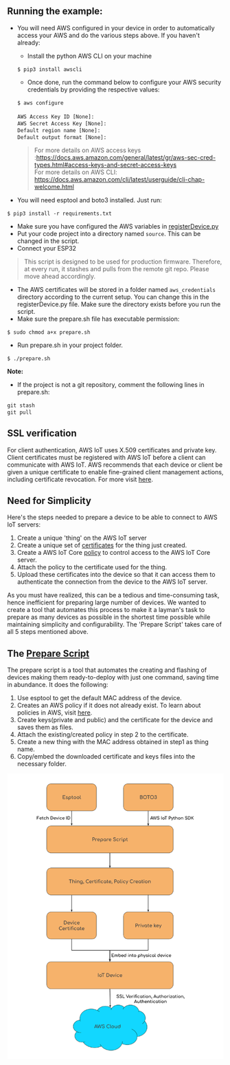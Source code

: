 ## Running the example:
- You will need AWS configured in your device in order to automatically access your AWS and do the various steps above. If you haven't already:
    - Install the python AWS CLI on your machine
    ````
    $ pip3 install awscli
    ````
    - Once done, run the command below to configure your AWS security credentials by providing the respective values:
    ````
    $ aws configure

    AWS Access Key ID [None]:
    AWS Secret Access Key [None]:
    Default region name [None]:
    Default output format [None]:
    ````
    > For more details on AWS access keys :https://docs.aws.amazon.com/general/latest/gr/aws-sec-cred-types.html#access-keys-and-secret-access-keys<br>
    For more details on AWS CLI: https://docs.aws.amazon.com/cli/latest/userguide/cli-chap-welcome.html

- You will need esptool and boto3 installed. Just run:
````
$ pip3 install -r requirements.txt
````
- Make sure you have configured the AWS variables in [registerDevice.py](./registerDevice.py#L19)
- Put your code project into a directory named `source`. This can be changed in the script.
- Connect your ESP32 
> This script is designed to be used for production firmware. Therefore, at every run, it stashes and pulls from the remote git repo. Please move ahead accordingly.
- The AWS certificates will be stored in a folder named `aws_credentials` directory according to the current setup. You can change this in the registerDevice.py file. Make sure the directory exists before you run the script.
- Make sure the prepare.sh file has executable permission:
````
$ sudo chmod a+x prepare.sh
````
- Run prepare.sh in your project folder.
````
$ ./prepare.sh
````

**Note:**
- If the project is not a git repository, comment the following lines in prepare.sh:
````
git stash
git pull
````

## SSL verification
For client authentication, AWS IoT uses X.509 certificates and private key. Client certificates must be registered with AWS IoT before a client can communicate with AWS IoT. AWS recommends that each device or client be given a unique certificate to enable fine-grained client management actions, including certificate revocation. For more visit [here](https://docs.aws.amazon.com/iot/latest/developerguide/x509-client-certs.html).

## Need for Simplicity

Here's the steps needed to prepare a device to be able to connect to AWS IoT servers:
1. Create a unique 'thing' on the AWS IoT server
2. Create a unique set of [certificates](https://docs.aws.amazon.com/iot/latest/developerguide/x509-client-certs.html) for the thing just created.
3. Create a AWS IoT Core [policy](https://docs.aws.amazon.com/iot/latest/developerguide/iot-policies.html) to control access to the AWS IoT Core server.
4. Attach the policy to the certificate used for the thing.
5. Upload these certificates into the device so that it can access them to authenticate the connection from the device to the AWS IoT server.

As you must have realized, this can be a tedious and time-consuming task, hence inefficient for preparing large number of devices. We wanted to create a tool that automates this process to make it a layman's task to prepare as many devices as possible in the shortest time possible while maintaining simplicity and configurability. The 'Prepare Script' takes care of all 5 steps mentioned above.


## The [Prepare Script](https://github.com/IoTReady/prepare_script_awsiot)
The prepare script is a tool that automates the creating and flashing of devices making them ready-to-deploy with just one command, saving time in abundance. It does the following:

1. Use esptool to get the default MAC address of the device.
2. Creates an AWS policy if it does not already exist. To learn about policies in AWS, visit [here](https://docs.aws.amazon.com/iot/latest/developerguide/iot-policies.html).
3. Create keys(private and public) and the certificate for the device and saves them as files.
4. Attach the existing/created policy in step 2 to the certificate.
5. Create a new thing with the MAC address obtained in step1 as thing name.
6. Copy/embed the downloaded certificate and keys files into the necessary folder.

![prepare_script_flow](/doc/assets/prepare_script_flow.png)


